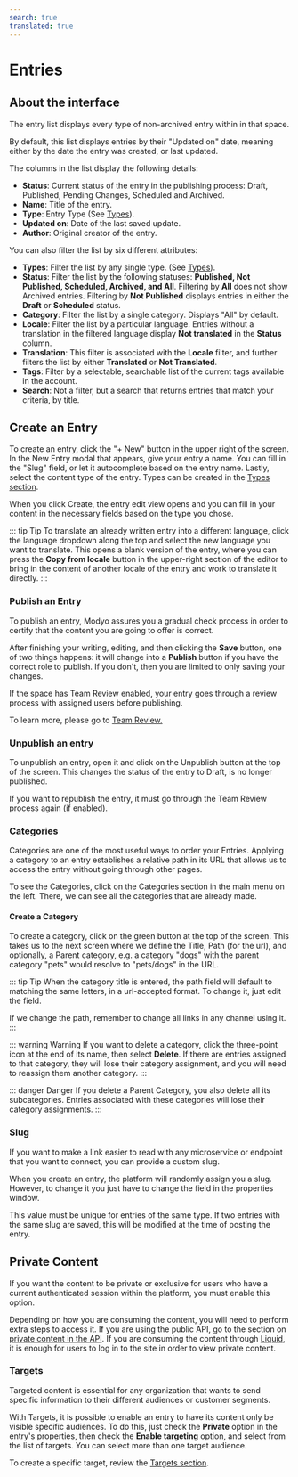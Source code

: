 ```yaml
---
search: true
translated: true
---
```


# Entries

## About the interface

The entry list displays every type of non-archived entry within in that space.

By default, this list displays entries by their "Updated on" date, meaning either by the date the entry was created, or last updated.

The columns in the list display the following details:

- **Status**: Current status of the entry in the publishing process: Draft, Published, Pending Changes, Scheduled and Archived.
- **Name**: Title of the entry.
- **Type**: Entry Type (See [Types](/en/platform/content/types.html)).
- **Updated on**: Date of the last saved update.
- **Author**: Original creator of the entry.

You can also filter the list by six different attributes:

- **Types**: Filter the list by any single type. (See [Types](/en/platform/content/types.html)).
- **Status**: Filter the list by the following statuses: **Published, Not Published, Scheduled, Archived, and All**. Filtering by **All** does not show Archived entries. Filtering by **Not Published** displays entries in either the **Draft** or **Scheduled** status.
- **Category**: Filter the list by a single category. Displays "All" by default.
- **Locale**: Filter the list by a particular language. Entries without a translation in the filtered language display **Not translated** in the **Status** column.
- **Translation**: This filter is associated with the **Locale** filter, and further filters the list by either **Translated** or **Not Translated**.
- **Tags**: Filter by a selectable, searchable list of the current tags available in the account.
- **Search**: Not a filter, but a search that returns entries that match your criteria, by title.

## Create an Entry

To create an entry, click the "+ New" button in the upper right of the screen. In the New Entry modal that appears, give your entry a name. You can fill in the "Slug" field, or let it autocomplete based on the entry name. Lastly, select the content type of the entry. Types can be created in the [Types section](/en/platform/content/types.html).

When you click Create, the entry edit view opens and you can fill in your content in the necessary fields based on the type you chose.

::: tip Tip
To translate an already written entry into a different language, click the language dropdown along the top and select the new language you want to translate. This opens a blank version of the entry, where you can press the **Copy from locale** button in the upper-right section of the editor to bring in the content of another locale of the entry and work to translate it directly.
:::

### Publish an Entry

To publish an entry, Modyo assures you a gradual check process in order to certify that the content you are going to offer is correct.

After finishing your writing, editing, and then clicking the **Save** button, one of two things happens: it will change into a **Publish** button if you have the correct role to publish. If you don't, then you are limited to only saving your changes.

If the space has Team Review enabled, your entry goes through a review process with assigned users before publishing.

To learn more, please go to [Team Review.](/en/platform/core/team-review.html)


### Unpublish an entry

To unpublish an entry, open it and click on the Unpublish button at the top of the screen. This changes the status of the entry to Draft, is no longer published.

If you want to republish the entry, it must go through the Team Review process again (if enabled).

### Categories

Categories are one of the most useful ways to order your Entries. Applying a category to an entry establishes a relative path in its URL that allows us to access the entry without going through other pages.

To see the Categories, click on the Categories section in the main menu on the left. There, we can see all the categories that are already made.

#### Create a Category

To create a category, click on the green button at the top of the screen. This takes us to the next screen where we define the Title, Path (for the url), and optionally, a Parent category, e.g. a category "dogs" with the parent category "pets" would resolve to "pets/dogs" in the URL.

::: tip Tip
When the category title is entered, the path field will default to matching the same letters, in a url-accepted format. To change it, just edit the field.

If we change the path, remember to change all links in any channel using it.
:::

::: warning Warning
If you want to delete a category, click the three-point icon at the end of its name, then select **Delete**. If there are entries assigned to that category, they will lose their category assignment, and you will need to reassign them another category.
:::

::: danger Danger
If you delete a Parent Category, you also delete all its subcategories. Entries associated with these categories will lose their category assignments.
:::

### Slug

If you want to make a link easier to read with any microservice or endpoint that you want to connect, you can provide a custom slug.

When you create an entry, the platform will randomly assign you a slug. However, to change it you just have to change the field in the properties window.

This value must be unique for entries of the same type. If two entries with the same slug are saved, this will be modified at the time of posting the entry.

## Private Content

If you want the content to be private or exclusive for users who have a current authenticated session within the platform, you must enable this option.

Depending on how you are consuming the content, you will need to perform extra steps to access it. If you are using the public API, go to the section on [private content in the API](/en/platform/content/public-api-reference.html#private-content). If you are consuming the content through [Liquid](/en/platform/channels/liquid-markup.html), it is enough for users to log in to the site in order to view private content.

### Targets

Targeted content is essential for any organization that wants to send specific information to their different audiences or customer segments.

With Targets, it is possible to enable an entry to have its content only be visible specific audiences. To do this, just check the **Private** option in the entry's properties, then check the **Enable targeting** option, and select from the list of targets. You can select more than one target audience.

To create a specific target, review the [Targets section](/en/platform/customers/targets.html).





